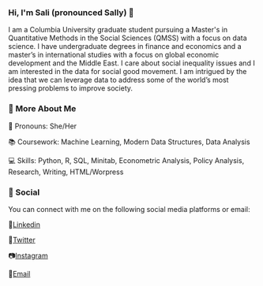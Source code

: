 ### Hi, I'm Sali (pronounced Sally) 👋

<!--
**smahdy/smahdy** is a ✨ _special_ ✨ repository because its `README.md` (this file) appears on your GitHub profile.

Here are some ideas to get you started:

- 🔭 I’m currently working on ...
- 🌱 I’m currently learning ...
- 👯 I’m looking to collaborate on ...
- 🤔 I’m looking for help with ...
- 💬 Ask me about ...
- 📫 How to reach me: ...
- 😄 Pronouns: ...
- ⚡ Fun fact: ...
-->

I am a Columbia University graduate student pursuing a Master's in Quantitative Methods in the Social Sciences (QMSS) with a focus on data science. I have undergraduate degrees in finance and economics and a master’s in international studies with a focus on global economic development and the Middle East. I care about social inequality issues and I am interested in the data for social good movement. I am intrigued by the idea that we can leverage data to address some of the world’s most pressing problems to improve society. 


### 👀 More About Me
💫 Pronouns: She/Her

📚 Coursework: Machine Learning, Modern Data Structures, Data Analysis

💻 Skills: Python, R, SQL, Minitab, Econometric Analysis, Policy Analysis, Research, Writing, HTML/Worpress

### 📱 Social
You can connect with me on the following social media platforms or email:

👔[Linkedin](https://www.linkedin.com/in/sali-m-2aa667121/)

📣[Twitter](https://twitter.com/salimahdy)

📷[Instagram](https://www.instagram.com/sali.mahdy/)

📧[Email](mailto:sfm2136@columbia.edu)

